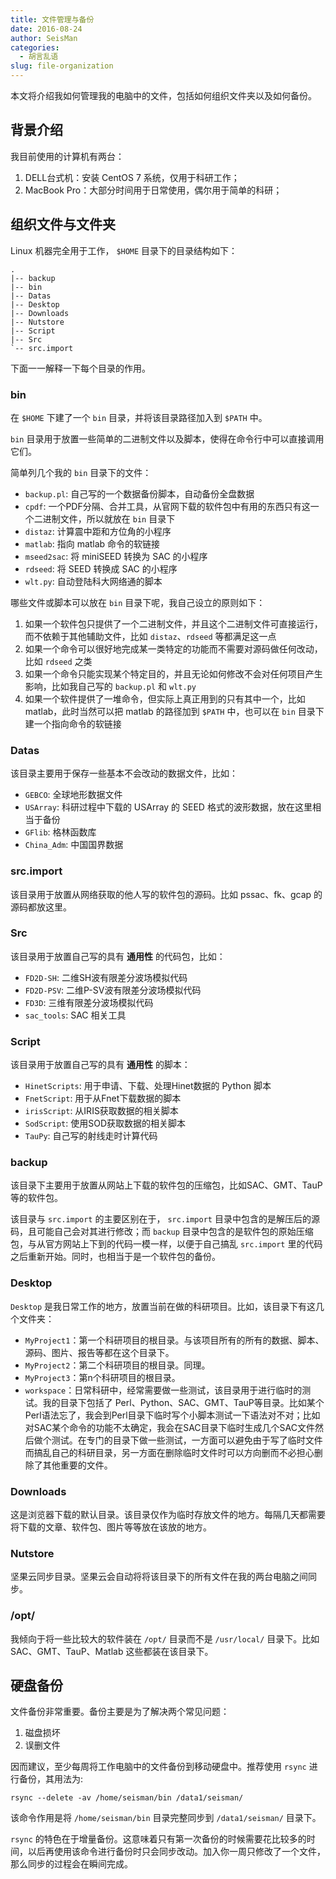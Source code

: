 ```yaml
---
title: 文件管理与备份
date: 2016-08-24
author: SeisMan
categories:
  - 胡言乱语
slug: file-organization
---
```


本文将介绍我如何管理我的电脑中的文件，包括如何组织文件夹以及如何备份。

<!--more-->

## 背景介绍

我目前使用的计算机有两台：

1. DELL台式机：安装 CentOS 7 系统，仅用于科研工作；
2. MacBook Pro：大部分时间用于日常使用，偶尔用于简单的科研；

## 组织文件与文件夹

Linux 机器完全用于工作， `$HOME` 目录下的目录结构如下：

~~~
.
|-- backup
|-- bin
|-- Datas
|-- Desktop
|-- Downloads
|-- Nutstore
|-- Script
|-- Src
`-- src.import
~~~

下面一一解释一下每个目录的作用。

### bin

在 `$HOME` 下建了一个 `bin` 目录，并将该目录路径加入到 `$PATH` 中。

`bin` 目录用于放置一些简单的二进制文件以及脚本，使得在命令行中可以直接调用它们。

简单列几个我的 `bin` 目录下的文件：

- `backup.pl`: 自己写的一个数据备份脚本，自动备份全盘数据
- `cpdf`: 一个PDF分隔、合并工具，从官网下载的软件包中有用的东西只有这一个二进制文件，所以就放在 `bin` 目录下
- `distaz`: 计算震中距和方位角的小程序
- `matlab`: 指向 matlab 命令的软链接
- `mseed2sac`: 将 miniSEED 转换为 SAC 的小程序
- `rdseed`: 将 SEED 转换成 SAC 的小程序
- `wlt.py`: 自动登陆科大网络通的脚本

哪些文件或脚本可以放在 `bin` 目录下呢，我自己设立的原则如下：

1. 如果一个软件包只提供了一个二进制文件，并且这个二进制文件可直接运行，而不依赖于其他辅助文件，比如 `distaz`、`rdseed` 等都满足这一点
2. 如果一个命令可以很好地完成某一类特定的功能而不需要对源码做任何改动，比如 `rdseed` 之类
3. 如果一个命令只能实现某个特定目的，并且无论如何修改不会对任何项目产生影响，比如我自己写的 `backup.pl` 和 `wlt.py`
4. 如果一个软件提供了一堆命令，但实际上真正用到的只有其中一个，比如 matlab，此时当然可以把 matlab 的路径加到 `$PATH` 中，也可以在 `bin` 目录下建一个指向命令的软链接

### Datas

该目录主要用于保存一些基本不会改动的数据文件，比如：

- `GEBCO`: 全球地形数据文件
- `USArray`: 科研过程中下载的 USArray 的 SEED 格式的波形数据，放在这里相当于备份
- `GFlib`: 格林函数库
- `China_Adm`: 中国国界数据

### src.import

该目录用于放置从网络获取的他人写的软件包的源码。比如 pssac、fk、gcap 的源码都放这里。

### Src

该目录用于放置自己写的具有 **通用性** 的代码包，比如：

- `FD2D-SH`: 二维SH波有限差分波场模拟代码
- `FD2D-PSV`: 二维P-SV波有限差分波场模拟代码
- `FD3D`: 三维有限差分波场模拟代码
- `sac_tools`: SAC 相关工具

### Script

该目录用于放置自己写的具有 **通用性** 的脚本：

- `HinetScripts`: 用于申请、下载、处理Hinet数据的 Python 脚本
- `FnetScript`: 用于从Fnet下载数据的脚本
- `irisScript`: 从IRIS获取数据的相关脚本
- `SodScript`: 使用SOD获取数据的相关脚本
- `TauPy`: 自己写的射线走时计算代码

### backup

该目录下主要用于放置从网站上下载的软件包的压缩包，比如SAC、GMT、TauP等的软件包。

该目录与 `src.import` 的主要区别在于， `src.import` 目录中包含的是解压后的源码，且可能自己会对其进行修改；而 `backup` 目录中包含的是软件包的原始压缩包，与从官方网站上下到的代码一模一样，以便于自己搞乱 `src.import` 里的代码之后重新开始。同时，也相当于是一个软件包的备份。

### Desktop

`Desktop` 是我日常工作的地方，放置当前在做的科研项目。比如，该目录下有这几个文件夹：

- `MyProject1`：第一个科研项目的根目录。与该项目所有的所有的数据、脚本、源码、图片、报告等都在这个目录下。
- `MyProject2`：第二个科研项目的根目录。同理。
- `MyProject3`：第n个科研项目的根目录。
- `workspace`：日常科研中，经常需要做一些测试，该目录用于进行临时的测试。我的目录下包括了 Perl、Python、SAC、GMT、TauP等目录。比如某个Perl语法忘了，我会到Perl目录下临时写个小脚本测试一下语法对不对；比如对SAC某个命令的功能不太确定，我会在SAC目录下临时生成几个SAC文件然后做个测试。在专门的目录下做一些测试，一方面可以避免由于写了临时文件而搞乱自己的科研目录，另一方面在删除临时文件时可以方向删而不必担心删除了其他重要的文件。

### Downloads

这是浏览器下载的默认目录。该目录仅作为临时存放文件的地方。每隔几天都需要将下载的文章、软件包、图片等等放在该放的地方。

### Nutstore

坚果云同步目录。坚果云会自动将将该目录下的所有文件在我的两台电脑之间同步。

### /opt/

我倾向于将一些比较大的软件装在 `/opt/` 目录而不是 `/usr/local/` 目录下。比如 SAC、GMT、TauP、Matlab 这些都装在该目录下。

## 硬盘备份

文件备份非常重要。备份主要是为了解决两个常见问题：

1. 磁盘损坏
2. 误删文件

因而建议，至少每周将工作电脑中的文件备份到移动硬盘中。推荐使用 `rsync` 进行备份，其用法为:

    rsync --delete -av /home/seisman/bin /data1/seisman/

该命令作用是将 `/home/seisman/bin` 目录完整同步到 `/data1/seisman/` 目录下。

`rsync` 的特色在于增量备份。这意味着只有第一次备份的时候需要花比较多的时间，以后再使用该命令进行备份时只会同步改动。加入你一周只修改了一个文件，那么同步的过程会在瞬间完成。
